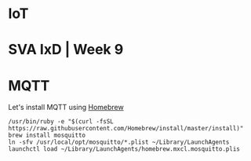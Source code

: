 # IoT

# SVA IxD | Week 9


# MQTT

Let's install MQTT using [Homebrew](http://brew.sh/)

	/usr/bin/ruby -e "$(curl -fsSL https://raw.githubusercontent.com/Homebrew/install/master/install)"
	brew install mosquitto
	ln -sfv /usr/local/opt/mosquitto/*.plist ~/Library/LaunchAgents
	launchctl load ~/Library/LaunchAgents/homebrew.mxcl.mosquitto.plis

